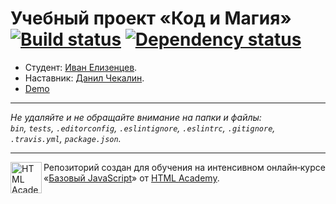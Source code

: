 # Учебный проект «Код и Магия» [![Build status][travis-image]][travis-url] [![Dependency status][dependency-image]][dependency-url]

* Студент: [Иван Елизенцев](https://up.htmlacademy.ru/javascript/8/user/230508).
* Наставник: [Данил Чекалин](https://up.htmlacademy.ru/javascript/8/user/335807).
* [Demo](https://balanarunity1337.github.io/230508-code-and-magick/)

---

_Не удаляйте и не обращайте внимание на папки и файлы:_<br>
_`bin`, `tests`, `.editorconfig`, `.eslintignore`, `.eslintrc`, `.gitignore`, `.travis.yml`, `package.json`._

---

<a href="https://htmlacademy.ru/intensive/javascript"><img align="left" width="50" height="50" title="HTML Academy" src="https://up.htmlacademy.ru/static/img/intensive/javascript/logo-for-github.svg"></a>

Репозиторий создан для обучения на интенсивном онлайн‑курсе «[Базовый JavaScript](https://htmlacademy.ru/intensive/javascript)» от [HTML Academy](https://htmlacademy.ru).

[travis-image]: https://travis-ci.org/htmlacademy-javascript/230508-code-and-magick.svg?branch=master
[travis-url]: https://travis-ci.org/htmlacademy-javascript/230508-code-and-magick
[dependency-image]: https://david-dm.org/htmlacademy-javascript/230508-code-and-magick.svg?style=flat-square
[dependency-url]: https://david-dm.org/htmlacademy-javascript/230508-code-and-magick
